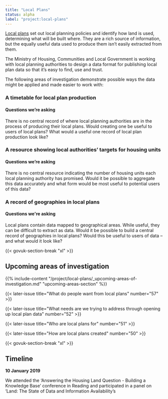 ```yaml
---
title: "Local Plans"
status: alpha
label: "project:local-plans"
---
```


[Local plans](https://www.gov.uk/guidance/local-plans) set out local planning policies and identify how land is used, determining what will be built where. They are a rich source of information, but the equally useful data used to produce them isn’t easily extracted from them.


The Ministry of Housing, Communities and Local Government is working with local planning authorities to design a data format for publishing local plan data so that it’s easy to find, use and trust.

The following areas of investigation demonstrate possible ways the data might be applied and made easier to work with:

### A timetable for local plan production

#### Questions we’re asking

There is no central record of where local planning authorities are in the process of producing their local plans. Would creating one be useful to users of local plans?  What would a useful one record of local plan production look like?


### A resource showing local authorities’ targets for housing units

#### Questions we’re asking

There is no central resource indicating the number of housing units each local planning authority has promised. Would it be possible to aggregate this data accurately and what form would be most useful to potential users of this data?

### A record of geographies in local plans

#### Questions we're asking

Local plans contain data mapped to geographical areas. While useful, they can be difficult to extract as data. Would it be possible to build a central record of geographies in local plans? Would this be useful to users of data – and what would it look like?

{{< govuk-section-break "xl" >}}

## Upcoming areas of investigation

{{% include-content "/project/local-plans/_upcoming-areas-of-investigation.md" "upcoming-areas-section" %}}

{{< later-issue title="What do people want from local plans" number="57" >}}

{{< later-issue title="What needs are we trying to address through opening up local plan data" number="52" >}}

{{< later-issue title="Who are local plans for" number="51" >}}

{{< later-issue title="How are local plans created" number="50" >}}

{{< govuk-section-break "xl" >}}

## Timeline

**10 January 2019**

We attended the ‘Answering the Housing Land Question - Building a Knowledge Base’ conference in Reading and participated in a panel on ‘Land: The State of Data and Information Availability’s
